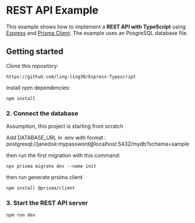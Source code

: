 # REST API Example

This example shows how to implement a **REST API with TypeScript** using [Express](https://expressjs.com/) and [Prisma Client](https://www.prisma.io/docs/concepts/components/prisma-client). The example uses an PosgreSQL database file.
## Getting started


Clone this repository:

```
https://github.com/ling-ling30/Express-Typescript
```

Install npm dependencies:

```
npm install
```

</details>

### 2. Connect the database
Assumption, this project is starting from scratch

Add DATABASE_URL in .env with format : postgresql://janedoe:mypassword@localhost:5432/mydb?schema=sample

then run the first migration with this command: 
```
npx prisma migrate dev --name init
```

then run generate prsima client
```
npm install @prisma/client
```


### 3. Start the REST API server

```
npm run dev
```
